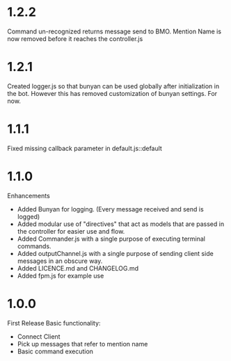 # 1.2.2
  Command un-recognized returns message send to BMO.
  Mention Name is now removed before it reaches the controller.js

# 1.2.1
  Created logger.js so that bunyan can be used globally after initialization
  in the bot. However this has removed customization of bunyan settings. For now.

# 1.1.1
  Fixed missing callback parameter in default.js::default

# 1.1.0
Enhancements
  * Added Bunyan for logging. (Every message received and send is logged)
  * Added modular use of "directives" that act as models that are passed in the
    controller for easier use and flow.
  * Added Commander.js with a single purpose of executing terminal commands.
  * Added outputChannel.js with a single purpose of sending client side messages
    in an obscure way.
  * Added LICENCE.md and CHANGELOG.md
  * Added fpm.js for example use

# 1.0.0
First Release
Basic functionality:
  * Connect Client
  * Pick up messages that refer to mention name
  * Basic command execution
